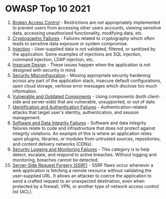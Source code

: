 # OWASP Top 10 2021

1. [Broken Access Control](https://owasp.org/Top10/A01\_2021-Broken\_Access\_Control/) - Restrictions are not appropriately implemented to prevent users from accessing other users accounts, viewing sensitive data, accessing unauthorized functionality, modifying data, etc.
2. &#x20;[Cryptographic Failures](https://owasp.org/Top10/A02\_2021-Cryptographic\_Failures/) - Failures related to cryptography which often leads to sensitive data exposure or system compromise.
3. [Injection](https://owasp.org/Top10/A03\_2021-Injection/) -  User-supplied data is not validated, filtered, or sanitized by the application. Some examples of injections are SQL injection, command injection, LDAP injection, etc.
4. [Insecure Design](https://owasp.org/Top10/A04\_2021-Insecure\_Design/) -  These issues happen when the application is not designed with security in mind.
5. [Security Misconfiguration](https://owasp.org/Top10/A05\_2021-Security\_Misconfiguration/) - Missing appropriate security hardening across any part of the application stack, insecure default configurations, open cloud storage, verbose error messages which disclose too much information.
6. [Vulnerable and Outdated Components](https://owasp.org/Top10/A06\_2021-Vulnerable\_and\_Outdated\_Components/) - Using components (both client-side and server-side) that are vulnerable, unsupported, or out of date.
7. [Identification and Authentication Failures](https://owasp.org/Top10/A07\_2021-Identification\_and\_Authentication\_Failures/) - Authentication-related attacks that target user's identity, authentication, and session management.
8. [Software and Data Integrity Failures](https://owasp.org/Top10/A08\_2021-Software\_and\_Data\_Integrity\_Failures/) - Software and data integrity failures relate to code and infrastructure that does not protect against integrity violations. An example of this is where an application relies upon plugins, libraries, or modules from untrusted sources, repositories, and content delivery networks (CDNs).
9. [Security Logging and Monitoring Failures](https://owasp.org/Top10/A09\_2021-Security\_Logging\_and\_Monitoring\_Failures/) - This category is to help detect, escalate, and respond to active breaches. Without logging and monitoring, breaches cannot be detected.
10. [Server-Side Request Forgery (SSRF)](https://owasp.org/Top10/A10\_2021-Server-Side\_Request\_Forgery\_\(SSRF\)/) - SSRF flaws occur whenever a web application is fetching a remote resource without validating the user-supplied URL. It allows an attacker to coerce the application to send a crafted request to an unexpected destination, even when protected by a firewall, VPN, or another type of network access control list (ACL).&#x20;

